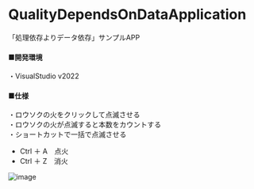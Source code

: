 # QualityDependsOnDataApplication
「処理依存よりデータ依存」サンプルAPP

<h4>■開発環境</h4>
<div>
  ・VisualStudio v2022
</div>

<h4>■仕様</h4>
<div>
  ・ロウソクの火をクリックして点滅させる
</div>
<div>
  ・ロウソクの火が点滅すると本数をカウントする
</div>
<div>
  <div>
    ・ショートカットで一括で点滅させる<br>
  </div>
  <div>
    <ul>
      <li>Ctrl ＋ A　点火</li>
      <li>Ctrl ＋ Z　消火</li>
    </ul>
  </div>
</div>

 ![image](https://github.com/user-attachments/assets/c57f745a-eb11-4800-a86d-14c258c7676a)


